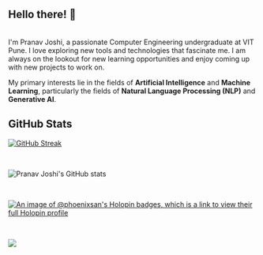 <!--![Profile Banner](ezgif.com-add-text.gif)-->

## Hello there! 👋
<br/>
I'm Pranav Joshi, a passionate Computer Engineering undergraduate at VIT Pune. I love exploring new tools and technologies that fascinate me. I am always on the lookout for new learning opportunities and enjoy coming up with new projects to work on.

My primary interests lie in the fields of **Artificial Intelligence** and **Machine Learning**, particularly the fields of **Natural Language Processing (NLP)** and **Generative AI**.
<br>

## GitHub Stats
[![GitHub Streak](https://streak-stats.demolab.com?user=Pranav-JJ&theme=dracula&hide_border=true&border_radius=7&card_width=800)](https://git.io/streak-stats)

<br>

![Pranav Joshi's GitHub stats](https://github-readme-stats.vercel.app/api?username=Pranav-JJ&show_icons=true&theme=tokyonight)

<br>

[![An image of @phoenixsan's Holopin badges, which is a link to view their full Holopin profile](https://holopin.me/phoenixsan)](https://holopin.io/@phoenixsan)

<br>

![](https://komarev.com/ghpvc/?username=Pranav-JJ&color=blueviolet)

<!--img align="center" alt="Coding" width="1000" src="https://wallpapercave.com/wp/wp5805427.gif"/>


<!-- 
I'm Pranav Joshi, an undergraduate at VIT Pune, studying Computer Engineering

## About Me

## Projects

### Project 1: 
Description: 

### Project 2: 
Description: 

## Contributions
- 
- 

## Find Me Online
- [Personal Website]()
- [LinkedIn]() -->


<!--
**phoen1xsan/phoen1xsan** is a ✨ _special_ ✨ repository because its `README.md` (this file) appears on your GitHub profile.

Here are some ideas to get you started:

- 🔭 I’m currently working on ...
- 🌱 I’m currently learning ...
- 👯 I’m looking to collaborate on ...
- 🤔 I’m looking for help with ...
- 💬 Ask me about ...
- 📫 How to reach me: ...
- 😄 Pronouns: ...
- ⚡ Fun fact: ...
-->
